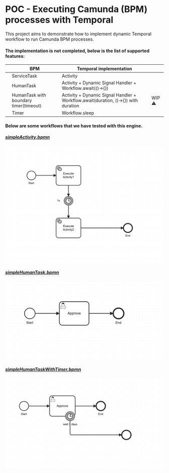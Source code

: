 # POC - Executing Camunda (BPM) processes with Temporal

This project aims to demonstrate how to implement dynamic Temporal workflow to run Camunda BPM processes.

#### The implementation is not completed, below is the list of supported features:

|   | BPM                                    | Temporal implementation                                                            |        |   
|---|----------------------------------------|------------------------------------------------------------------------------------|--------|
|   | ServiceTask                            | Activity                                                                           |        |
|   | HumanTask                              | Activity + Dynamic Signal Handler + Workflow.await(()->{})                         |        |
|   | HumanTask with boundary timer(timeout) | Activity + Dynamic Signal Handler + Workflow.await(duration, ()->{}) with duration | WIP ⚠️ |
|   | Timer                                  | Workflow.sleep                                                                     |        |

#### Below are some workflows that we have tested with this engine.

##### [simpleActivity.bpmn](src/main/resources/simpleActivity.bpmn)

![Screenshot 2024-11-10 at 21.19.24.png](docs/Screenshot%202024-11-10%20at%2021.19.24.png)

##### [simpleHumanTask.bpmn](src/main/resources/simpleHumanTask.bpmn)

![Screenshot 2024-11-10 at 21.19.29.png](docs/Screenshot%202024-11-10%20at%2021.19.29.png)

##### [simpleHumanTaskWithTimer.bpmn](src/main/resources/simpleHumanTaskWithTimer.bpmn)

![Screenshot 2024-11-10 at 21.19.36.png](docs/Screenshot%202024-11-10%20at%2021.19.36.png)

